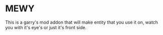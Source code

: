 # MEWY
This is a garry's mod addon that will make entity that you use it on, watch you with it's eye's or just it's front side.
